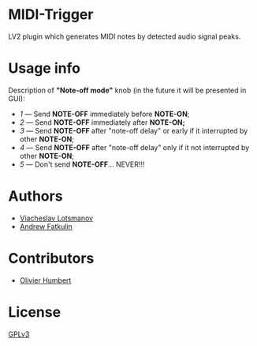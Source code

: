 MIDI-Trigger
============

LV2 plugin which generates MIDI notes by detected audio signal peaks.

Usage info
==========

Description of **"Note-off mode"** knob (in the future it will be presented in GUI):
- *1* — Send **NOTE-OFF** immediately before **NOTE-ON**;
- *2* — Send **NOTE-OFF** immediately after **NOTE-ON;**
- *3* — Send **NOTE-OFF** after "note-off delay" or early if it interrupted by
        other **NOTE-ON**;
- *4* — Send **NOTE-OFF** after "note-off delay" only if it not interrupted by
        other **NOTE-ON**;
- *5* — Don't send **NOTE-OFF**... NEVER!!!

Authors
=======

* [Viacheslav Lotsmanov](https://github.com/unclechu)
* [Andrew Fatkulin](https://github.com/co-yo-ne-da)

Contributors
============

* [Olivier Humbert](https://github.com/trebmuh)

License
=======

[GPLv3](./LICENSE)
